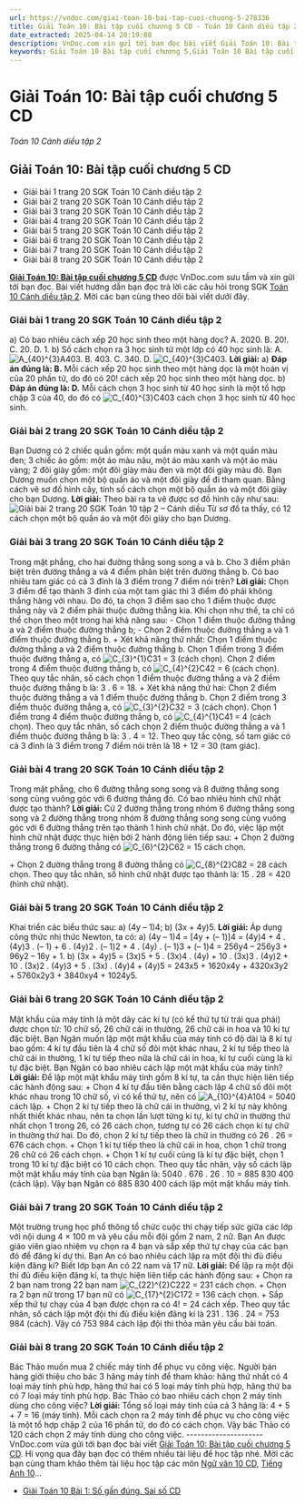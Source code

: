 ```yaml
---
url: https://vndoc.com/giai-toan-10-bai-tap-cuoi-chuong-5-278336
title: Giải Toán 10: Bài tập cuối chương 5 CD - Toán 10 Cánh diều tập 2 - VnDoc.com
date_extracted: 2025-04-14 20:19:08
description: VnDoc.com xin gửi tới bạn đọc bài viết Giải Toán 10: Bài tập cuối chương 5 hướng dẫn chi tiết giải bài tập Toán 10 tập 2 sách Cánh Diều. Mời các bạn cùng tham khảo.
keywords: Giải Toán 10 Bài tập cuối chương 5,Giải Toán 10 Bài tập cuối chương 5 tập 2,Bài tập cuối chương 5,giải toán 10,toán 10 bài 2,toán 10,toán lớp 10,toán 10 Cd,toán 10 bài tập cuối chương 5,giải sgk toán 10,giải toán 10 học kì 2 sách cánh diều,toán 10 cánh diều,giải toán 10 cánh diều,toán 10 cánh diều tập 2,giải toán 10 cánh diều tập 2,giải bài tập cuối chương 5 toán 10 cánh diều
---
```


# Giải Toán 10: Bài tập cuối chương 5 CD
 _Toán 10 Cánh diều tập 2_
## Giải Toán 10: Bài tập cuối chương 5 CD
  * Giải bài 1 trang 20 SGK Toán 10 Cánh diều tập 2
  * Giải bài 2 trang 20 SGK Toán 10 Cánh diều tập 2
  * Giải bài 3 trang 20 SGK Toán 10 Cánh diều tập 2
  * Giải bài 4 trang 20 SGK Toán 10 Cánh diều tập 2
  * Giải bài 5 trang 20 SGK Toán 10 Cánh diều tập 2
  * Giải bài 6 trang 20 SGK Toán 10 Cánh diều tập 2
  * Giải bài 7 trang 20 SGK Toán 10 Cánh diều tập 2
  * Giải bài 8 trang 20 SGK Toán 10 Cánh diều tập 2

**[Giải Toán 10: Bài tập cuối chương 5 CD](<https://vndoc.com/giai-toan-10-bai-tap-cuoi-chuong-5-278336>)** được VnDoc.com sưu tầm và xin gửi tới bạn đọc. Bài viết hướng dẫn bạn đọc trả lời các câu hỏi trong SGK [Toán 10 Cánh diều tập 2](<https://vndoc.com/toan-10-canh-dieu-tap1>). Mời các bạn cùng theo dõi bài viết dưới đây.
### Giải bài 1 trang 20 SGK Toán 10 Cánh diều tập 2
a\) Có bao nhiêu cách xếp 20 học sinh theo một hàng dọc?
A. 2020.
B. 20\!.
C. 20.
D. 1.
b\) Số cách chọn ra 3 học sinh từ một lớp có 40 học sinh là:
A. ![A_{40}^{3}](https://i.vdoc.vn/data/image/blank.png)A403.
B. 403.
C. 340.
D. ![C_{40}^{3}](https://i.vdoc.vn/data/image/blank.png)C403.
**Lời giải:**
a\) **Đáp án đúng là: B.**
Mỗi cách xếp 20 học sinh theo một hàng dọc là một hoán vị của 20 phần tử, do đó có 20\! cách xếp 20 học sinh theo một hàng dọc.
b\) **Đáp án đúng là: D.**
Mỗi cách chọn 3 học sinh từ 40 học sinh là một tổ hợp chập 3 của 40, do đó có ![C_{40}^{3}](https://i.vdoc.vn/data/image/blank.png)C403 cách chọn 3 học sinh từ 40 học sinh.
### Giải bài 2 trang 20 SGK Toán 10 Cánh diều tập 2
Bạn Dương có 2 chiếc quần gồm: một quần màu xanh và một quần màu đen; 3 chiếc áo gồm: một áo màu nâu, một áo màu xanh và một áo màu vàng; 2 đôi giày gồm: một đôi giày màu đen và một đôi giày màu đỏ. Bạn Dương muốn chọn một bộ quần áo và một đôi giày để đi tham quan. Bằng cách vẽ sơ đồ hình cây, tính số cách chọn một bộ quần áo và một đôi giày cho bạn Dương.
**Lời giải:**
Theo bài ra ta vẽ được sơ đồ hình cây như sau:
![Giải bài 2 trang 20 SGK Toán 10 tập 2 – Cánh diều](https://i.vdoc.vn/data/image/2022/10/15/giai-toan-10-bai-tap-cuoi-chuong-5-cd-1.jpg)
Từ sơ đồ ta thấy, có 12 cách chọn một bộ quần áo và một đôi giày cho bạn Dương.
### Giải bài 3 trang 20 SGK Toán 10 Cánh diều tập 2
Trong mặt phẳng, cho hai đường thẳng song song a và b. Cho 3 điểm phân biệt trên đường thẳng a và 4 điểm phân biệt trên đường thẳng b. Có bao nhiêu tam giác có cả 3 đỉnh là 3 điểm trong 7 điểm nói trên?
**Lời giải:**
Chọn 3 điểm để tạo thành 3 đỉnh của một tam giác thì 3 điểm đó phải không thẳng hàng với nhau.
Do đó, ta chọn 3 điểm sao cho 1 điểm thuộc được thẳng này và 2 điểm phải thuộc đường thẳng kia. Khi chọn như thế, ta chỉ có thể chọn theo một trong hai khả năng sau:
\- Chọn 1 điểm thuộc đường thẳng a và 2 điểm thuộc đường thẳng b;
\- Chọn 2 điểm thuộc đường thẳng a và 1 điểm thuộc đường thẳng b.
\+ Xét khả năng thứ nhất: Chọn 1 điểm thuộc đường thẳng a và 2 điểm thuộc đường thẳng b.
Chọn 1 điểm trong 3 điểm thuộc đường thẳng a, có ![C_{3}^{1}](https://i.vdoc.vn/data/image/blank.png)C31 = 3 \(cách chọn\).
Chọn 2 điểm trong 4 điểm thuộc đường thẳng b, có ![C_{4}^{2}](https://i.vdoc.vn/data/image/blank.png)C42 = 6 \(cách chọn\).
Theo quy tắc nhân, số cách chọn 1 điểm thuộc đường thẳng a và 2 điểm thuộc đường thẳng b là: 3 . 6 = 18.
\+ Xét khả năng thứ hai: Chọn 2 điểm thuộc đường thẳng a và 1 điểm thuộc đường thẳng b.
Chọn 2 điểm trong 3 điểm thuộc đường thẳng a, có ![C_{3}^{2}](https://i.vdoc.vn/data/image/blank.png)C32 = 3 \(cách chọn\).
Chọn 1 điểm trong 4 điểm thuộc đường thẳng b, có ![C_{4}^{1}](https://i.vdoc.vn/data/image/blank.png)C41 = 4 \(cách chọn\).
Theo quy tắc nhân, số cách chọn 2 điểm thuộc đường thẳng a và 1 điểm thuộc đường thẳng b là: 3 . 4 = 12.
Theo quy tắc cộng, số tam giác có cả 3 đỉnh là 3 điểm trong 7 điểm nói trên là 18 + 12 = 30 \(tam giác\).
### Giải bài 4 trang 20 SGK Toán 10 Cánh diều tập 2
Trong mặt phẳng, cho 6 đường thẳng song song và 8 đường thẳng song song cùng vuông góc với 6 đường thẳng đó. Có bao nhiêu hình chữ nhật được tạo thành?
**Lời giải:**
Cứ 2 đường thẳng trong nhóm 6 đường thẳng song song và 2 đường thẳng trong nhóm 8 đường thẳng song song cùng vuông góc với 6 đường thẳng trên tạo thành 1 hình chữ nhật.
Do đó, việc lập một hình chữ nhật được thực hiện bởi 2 hành động liên tiếp sau:
\+ Chọn 2 đường thẳng trong 6 đường thẳng có ![C_{6}^{2}](https://i.vdoc.vn/data/image/blank.png)C62 = 15 cách chọn.
  
\+ Chọn 2 đường thẳng trong 8 đường thẳng có ![C_{8}^{2}](https://i.vdoc.vn/data/image/blank.png)C82 = 28 cách chọn.
Theo quy tắc nhân, số hình chữ nhật được tạo thành là: 15 . 28 = 420 \(hình chữ nhật\).
### Giải bài 5 trang 20 SGK Toán 10 Cánh diều tập 2
Khai triển các biểu thức sau:
a\) \(4y – 1\)4;
b\) \(3x + 4y\)5.
**Lời giải:**
Áp dụng công thức nhị thức Newton, ta có:
a\) \(4y – 1\)4 = \[4y + \(– 1\)\]4
= \(4y\)4 \+ 4 . \(4y\)3 . \(– 1\) + 6 . \(4y\)2 . \(– 1\)2 \+ 4 . \(4y\) . \(– 1\)3 \+ \(– 1\)4
= 256y4 – 256y3 \+ 96y2 – 16y \+ 1.
b\) \(3x + 4y\)5
= \(3x\)5 \+ 5 . \(3x\)4 . \(4y\) + 10 . \(3x\)3 . \(4y\)2 \+ 10 . \(3x\)2 . \(4y\)3 \+ 5 . \(3x\) . \(4y\)4 \+ \(4y\)5
= 243x5 \+ 1620x4y + 4320x3y2 \+ 5760x2y3 \+ 3840xy4 \+ 1024y5.
### Giải bài 6 trang 20 SGK Toán 10 Cánh diều tập 2
Mật khẩu của máy tính là một dãy các kí tự \(có kể thứ tự từ trái qua phải\) được chọn từ: 10 chữ số, 26 chữ cái in thường, 26 chữ cái in hoa và 10 kí tự đặc biệt. Bạn Ngân muốn lập một mật khẩu của máy tính có độ dài là 8 kí tự bao gồm: 4 kí tự đầu tiên là 4 chữ số đôi một khác nhau, 2 kí tự tiếp theo là chữ cái in thường, 1 kí tự tiếp theo nữa là chữ cái in hoa, kí tự cuối cùng là kí tự đặc biệt. Bạn Ngân có bao nhiêu cách lập một mật khẩu của máy tính?
**Lời giải:**
Để lập một mật khẩu máy tính gồm 8 kí tự, ta cần thực hiện liên tiếp các hành động sau:
\+ Chọn 4 kí tự đầu tiên bằng cách lập 4 chữ số đôi một khác nhau trong 10 chữ số, vì có kể thứ tự, nên có ![A_{10}^{4}](https://i.vdoc.vn/data/image/blank.png)A104 = 5040 cách lập.
\+ Chọn 2 kí tự tiếp theo là chữ cái in thường, vì 2 kí tự này không nhất thiết khác nhau, nên ta chọn lần lượt từng kí tự, kí tự chữ in thường thứ nhất chọn 1 trong 26, có 26 cách chọn, tương tự có 26 cách chọn kí tự chữ in thường thứ hai. Do đó, chọn 2 kí tự tiếp theo là chữ in thường có 26 . 26 = 676 cách chọn.
\+ Chọn 1 kí tự tiếp theo là chữ cái in hoa, chọn 1 chữ trong 26 chữ có 26 cách chọn.
\+ Chọn 1 kí tự cuối cùng là kí tự đặc biệt, chọn 1 trong 10 kí tự đặc biệt có 10 cách chọn.
Theo quy tắc nhân, vậy số cách lập một mật khẩu máy tính của bạn Ngân là:
5040 . 676 . 26 . 10 = 885 830 400 \(cách lập\).
Vậy bạn Ngân có 885 830 400 cách lập một mật khẩu máy tính.
### Giải bài 7 trang 20 SGK Toán 10 Cánh diều tập 2
Một trường trung học phổ thông tổ chức cuộc thi chạy tiếp sức giữa các lớp với nội dung 4 × 100 m và yêu cầu mỗi đội gồm 2 nam, 2 nữ. Bạn An được giáo viên giao nhiệm vụ chọn ra 4 bạn và sắp xếp thứ tự chạy của các bạn đó để đăng kí dự thi. Bạn An có bao nhiêu cách lập ra một đội thi đủ điều kiện đăng kí? Biết lớp bạn An có 22 nam và 17 nữ.
**Lời giải:**
Để lập ra một đội thi đủ điều kiện đăng kí, ta thực hiện liên tiếp các hành động sau:
\+ Chọn ra 2 bạn nam trong 22 bạn nam ![C_{22}^{2}](https://i.vdoc.vn/data/image/blank.png)C222 = 231 cách chọn.
\+ Chọn ra 2 bạn nữ trong 17 bạn nữ có ![C_{17}^{2}](https://i.vdoc.vn/data/image/blank.png)C172 = 136 cách chọn.
\+ Sắp xếp thứ tự chạy của 4 bạn được chọn ra có 4\! = 24 cách xếp.
Theo quy tắc nhân, số cách lập một đội thi đủ điều kiện đăng kí là
231 . 136 . 24 = 753 984 \(cách\).
Vậy có 753 984 cách lập đội thi thỏa mãn yêu cầu bài toán.
### Giải bài 8 trang 20 SGK Toán 10 Cánh diều tập 2
Bác Thảo muốn mua 2 chiếc máy tính để phục vụ công việc. Người bán hàng giới thiệu cho bác 3 hãng máy tính để tham khảo: hãng thứ nhất có 4 loại máy tính phù hợp, hãng thứ hai có 5 loại máy tính phù hợp, hãng thứ ba có 7 loại máy tính phù hợp. Bác Thảo có bao nhiêu cách chọn 2 máy tính dùng cho công việc?
**Lời giải:**
Tổng số loại máy tính của cả 3 hãng là: 4 + 5 + 7 = 16 \(máy tính\).
Mỗi cách chọn ra 2 máy tính để phục vụ cho công việc là một tổ hợp chập 2 của 16 phần tử, do đó có cách chọn.
Vậy bác Thảo có 120 cách chọn 2 máy tính dùng cho công việc.
\---------------------
VnDoc.com vừa gửi tới bạn đọc bài viết [Giải Toán 10: Bài tập cuối chương 5 CD](<https://vndoc.com/giai-toan-10-bai-tap-cuoi-chuong-5-278336>). Hi vọng qua đây bạn đọc có thêm nhiều tài liệu để học tập nhé. Mời các bạn cùng tham khảo thêm tài liệu học tập các môn [Ngữ văn 10 CD](<https://vndoc.com/ngu-van-10-canh-dieu-tap1>), [Tiếng Anh 10](<https://vndoc.com/tieng-anh-10-moi>)...
  * [Giải Toán 10 Bài 1: Số gần đúng. Sai số CD](<https://vndoc.com/giai-toan-10-bai-1-so-gan-dung-sai-so-cd-278334>)

